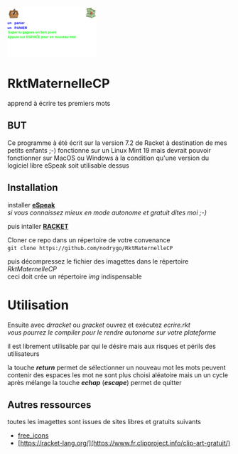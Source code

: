![splash image](./ecrire.png) 
# RktMaternelleCP
apprend  à écrire tes premiers mots

## BUT  
Ce programme à été écrit sur la version 7.2  de Racket à destination de mes petits enfants ;-)
fonctionne sur un Linux Mint 19 mais devrait pouvoir fonctionner sur MacOS ou Windows à la condition qu'une version du logiciel libre eSpeak soit utilisable dessus

## Installation  
installer [**eSpeak**](http://espeak.sourceforge.net/)  
*si vous connaissez mieux en mode autonome et gratuit dites moi ;-)*   

puis intaller [**RACKET**](https://racket-lang.org/)   

Cloner ce repo dans un répertoire de votre convenance   
``` git clone https://github.com/nodrygo/RktMaternelleCP ```  

puis décompressez le fichier des imagettes dans le répertoire *RktMaternelleCP*  
ceci doit crée un répertoire *img* indispensable  

# Utilisation   
Ensuite avec *drracket* ou *gracket*  ouvrez et exécutez *ecrire.rkt*     
*vous pourrez le compiler pour le rendre autonome sur votre plateforme*   

il est librement utilisable par qui le désire mais aux risques et périls des utilisateurs  

la touche ***return*** permet de sélectionner un nouveau mot 
les mots peuvent contenir des espaces
les mot ne sont plus choisi aléatoire mais un un cycle après mélange 
la touche ***echap*** (***escape***) permet de quitter 


## Autres ressources
toutes les imagettes sont issues de sites libres et gratuits suivants    
- [free_icons](https://www.iconfinder.com/free_icons)     
- [https://racket-lang.org/](https://www.fr.clipproject.info/clip-art-gratuit/)    
